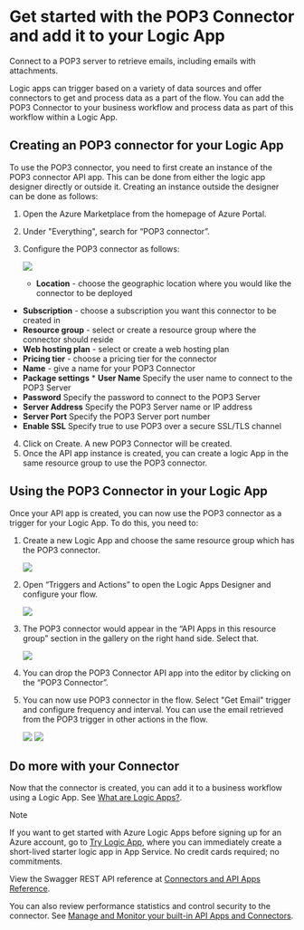 <properties
   pageTitle="Using the POP3 Connector in Logic Apps | Microsoft Azure App Service"
   description="How to create and configure the POP3 Connector or API app and use it in a logic app in Azure App Service"
   services="app-service\logic"
   documentationCenter=".net,nodejs,java"
   authors="anuragdalmia"
   manager="dwrede"
   editor=""/>

<tags
   ms.service="app-service-logic"
   ms.devlang="multiple"
   ms.topic="article"
   ms.tgt_pltfrm="na"
   ms.workload="integration"
   ms.date="11/30/2015"
   ms.author="sameerch"/>


# Get started with the POP3 Connector and add it to your Logic App
Connect to a POP3 server to retrieve emails, including emails with attachments.

Logic apps can trigger based on a variety of data sources and offer connectors to get and process data as a part of the flow. You can add the POP3 Connector to your business workflow and process data as part of this workflow within a Logic App. 

## Creating an POP3 connector for your Logic App
To use the POP3 connector, you need to first create an instance of the POP3 connector API app. This can be done from either the logic app designer directly or outside it. Creating an instance outside the designer can be done as follows:

1. Open the Azure Marketplace from the homepage of Azure Portal.
2. Under "Everything", search for “POP3 connector”.
3. Configure the POP3 connector as follows:

   ![][1]

   * **Location** - choose the geographic location where you would like the connector to be deployed
* **Subscription** - choose a subscription you want this connector to be created in
* **Resource group** - select or create a resource group where the connector should reside
* **Web hosting plan** - select or create a web hosting plan
* **Pricing tier** - choose a pricing tier for the connector
* **Name** - give a name for your POP3 Connector
* **Package settings**  * **User Name** Specify the user name to connect to the POP3 Server
* **Password** Specify the password to connect to the POP3 Server
* **Server Address** Specify the POP3 Server name or IP address
* **Server Port** Specify the POP3 Server port number
* **Enable SSL** Specify true to use POP3 over a secure SSL/TLS channel



4. Click on Create. A new POP3 Connector will be created.
5. Once the API app instance is created, you can create a logic App in the same resource group to use the POP3 connector.

## Using the POP3 Connector in your Logic App
Once your API app is created, you can now use the POP3 connector as a trigger for your Logic App. To do this, you need to:

1. Create a new Logic App and choose the same resource group which has the POP3 connector.

   ![][2]

2. Open “Triggers and Actions” to open the Logic Apps Designer and configure your flow.

   ![][3]

3. The POP3 connector would appear in the “API Apps in this resource group” section in the gallery on the right hand side. Select that.

   ![][4]

4. You can drop the POP3 Connector API app into the editor by clicking on the “POP3 Connector”.

5. You can now use POP3 connector in the flow. Select "Get Email" trigger and configure frequency and interval. You can use the email retrieved from the POP3 trigger in other actions in the flow.


    ![][5]
    ![][6]

## Do more with your Connector
Now that the connector is created, you can add it to a business workflow using a Logic App. See [What are Logic Apps?](app-service-logic-what-are-logic-apps.md).

> [!NOTE]
> If you want to get started with Azure Logic Apps before signing up for an Azure account, go to [Try Logic App](https://tryappservice.azure.com/?appservice=logic), where you can immediately create a short-lived starter logic app in App Service. No credit cards required; no commitments.
> 
> 
View the Swagger REST API reference at [Connectors and API Apps Reference](http://go.microsoft.com/fwlink/p/?LinkId=529766).

You can also review performance statistics and control security to the connector. See [Manage and Monitor your built-in API Apps and Connectors](app-service-logic-monitor-your-connectors.md).

<!--Image references-->

[1]: ./media/app-service-logic-connector-pop3/img1.PNG
[2]: ./media/app-service-logic-connector-pop3/img2.PNG
[3]: ./media/app-service-logic-connector-pop3/img3.png
[4]: ./media/app-service-logic-connector-pop3/img4.PNG
[5]: ./media/app-service-logic-connector-pop3/img5.PNG
[6]: ./media/app-service-logic-connector-pop3/img6.PNG
